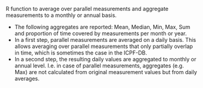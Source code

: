 R function to average over parallel measurements and aggregate measurements to a monthly or annual basis.
 - The following aggregates are reported: Mean, Median, Min, Max, Sum and proportion of time covered by measurements per month or year.
 - In a first step, parallel measurements are averaged on a daily basis. This allows averaging over  parallel measurements that only partially overlap in time, which is sometimes the case in the ICPF-DB.
 - In a second step, the resulting daily values are aggregated to monthly or annual level. I.e. in case of parallel measurements, aggregates (e.g. Max) are not calculated from original measurement values but from daily averages.
